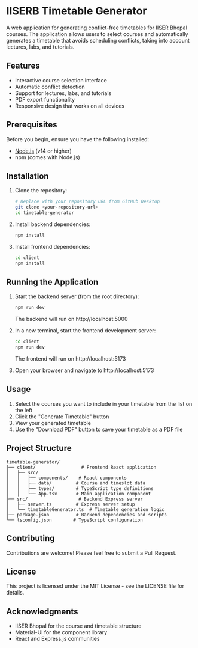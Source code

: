 # IISERB Timetable Generator

A web application for generating conflict-free timetables for IISER Bhopal courses. The application allows users to select courses and automatically generates a timetable that avoids scheduling conflicts, taking into account lectures, labs, and tutorials.

## Features

- Interactive course selection interface
- Automatic conflict detection
- Support for lectures, labs, and tutorials
- PDF export functionality
- Responsive design that works on all devices

## Prerequisites

Before you begin, ensure you have the following installed:
- [Node.js](https://nodejs.org/) (v14 or higher)
- npm (comes with Node.js)

## Installation

1. Clone the repository:
   ```bash
   # Replace with your repository URL from GitHub Desktop
   git clone <your-repository-url>
   cd timetable-generator
   ```

2. Install backend dependencies:
   ```bash
   npm install
   ```

3. Install frontend dependencies:
   ```bash
   cd client
   npm install
   ```

## Running the Application

1. Start the backend server (from the root directory):
   ```bash
   npm run dev
   ```
   The backend will run on http://localhost:5000

2. In a new terminal, start the frontend development server:
   ```bash
   cd client
   npm run dev
   ```
   The frontend will run on http://localhost:5173

3. Open your browser and navigate to http://localhost:5173

## Usage

1. Select the courses you want to include in your timetable from the list on the left
2. Click the "Generate Timetable" button
3. View your generated timetable
4. Use the "Download PDF" button to save your timetable as a PDF file

## Project Structure

```
timetable-generator/
├── client/                 # Frontend React application
│   ├── src/
│   │   ├── components/    # React components
│   │   ├── data/         # Course and timeslot data
│   │   ├── types/        # TypeScript type definitions
│   │   └── App.tsx       # Main application component
├── src/                   # Backend Express server
│   ├── server.ts         # Express server setup
│   └── timetableGenerator.ts  # Timetable generation logic
├── package.json          # Backend dependencies and scripts
└── tsconfig.json        # TypeScript configuration
```

## Contributing

Contributions are welcome! Please feel free to submit a Pull Request.

## License

This project is licensed under the MIT License - see the LICENSE file for details.

## Acknowledgments

- IISER Bhopal for the course and timetable structure
- Material-UI for the component library
- React and Express.js communities 